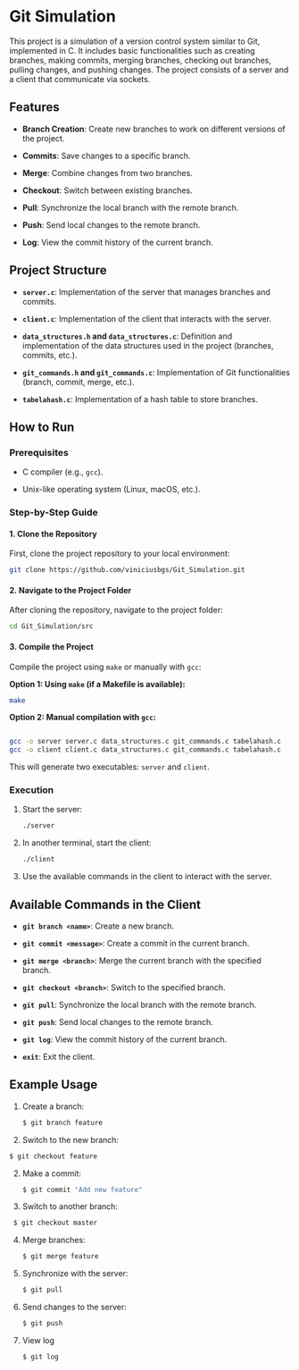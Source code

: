 Git Simulation 
==============

This project is a simulation of a version control system similar to Git, implemented in C. It includes basic functionalities such as creating branches, making commits, merging branches, checking out branches, pulling changes, and pushing changes. The project consists of a server and a client that communicate via sockets.


Features
--------

-   **Branch Creation**: Create new branches to work on different versions of the project.

-   **Commits**: Save changes to a specific branch.

-   **Merge**: Combine changes from two branches.

-   **Checkout**: Switch between existing branches.

-   **Pull**: Synchronize the local branch with the remote branch.

-   **Push**: Send local changes to the remote branch.

-   **Log**: View the commit history of the current branch.



Project Structure
-----------------

-   **`server.c`**: Implementation of the server that manages branches and commits.

-   **`client.c`**: Implementation of the client that interacts with the server.

-   **`data_structures.h` and `data_structures.c`**: Definition and implementation of the data structures used in the project (branches, commits, etc.).

-   **`git_commands.h` and `git_commands.c`**: Implementation of Git functionalities (branch, commit, merge, etc.).

-   **`tabelahash.c`**: Implementation of a hash table to store branches.

How to Run
----------

### Prerequisites

-   C compiler (e.g., `gcc`).

-   Unix-like operating system (Linux, macOS, etc.).

### Step-by-Step Guide

#### 1\. **Clone the Repository**

First, clone the project repository to your local environment:

```bash
git clone https://github.com/viniciusbgs/Git_Simulation.git
```

#### 2\. **Navigate to the Project Folder**

After cloning the repository, navigate to the project folder:

```bash
cd Git_Simulation/src
```


#### 3\. **Compile the Project**

Compile the project using `make` or manually with `gcc`:

**Option 1: Using `make` (if a Makefile is available):**

```bash
make
```

**Option 2: Manual compilation with `gcc`:**

```bash

gcc -o server server.c data_structures.c git_commands.c tabelahash.c
gcc -o client client.c data_structures.c git_commands.c tabelahash.c
```

This will generate two executables: `server` and `client`.



### Execution

1.  Start the server:

    ```bash
    ./server

2.  In another terminal, start the client:

    ```bash
    ./client

3.  Use the available commands in the client to interact with the server.

Available Commands in the Client
--------------------------------

-   **`git branch <name>`**: Create a new branch.

-   **`git commit <message>`**: Create a commit in the current branch.

-   **`git merge <branch>`**: Merge the current branch with the specified branch.

-   **`git checkout <branch>`**: Switch to the specified branch.

-   **`git pull`**: Synchronize the local branch with the remote branch.

-   **`git push`**: Send local changes to the remote branch.

-   **`git log`**: View the commit history of the current branch.



-   **`exit`**: Exit the client.

Example Usage
-------------

1.  Create a branch:

    ```bash
    $ git branch feature

2.  Switch to the new branch:
   
   ```bash
   $ git checkout feature
   ```
 
2.  Make a commit:

    ```bash
    $ git commit "Add new feature"

3.  Switch to another branch:

   ```bash
    $ git checkout master
```
4.  Merge branches:

    ```bash
    $ git merge feature

5.  Synchronize with the server:

    ```bash
    $ git pull

6.  Send changes to the server:

    ```bash
    $ git push

7. View log

    ```bash
    $ git log
    
